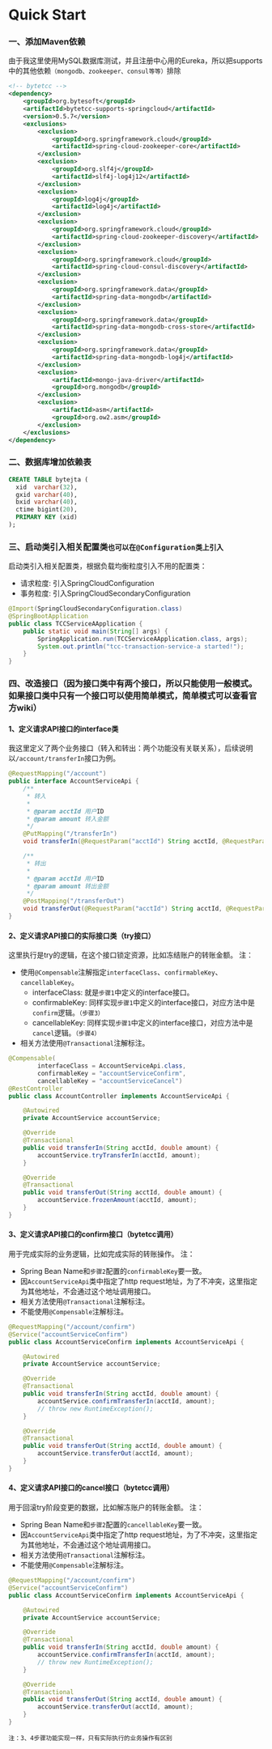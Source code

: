# Quick Start
### 一、添加Maven依赖
由于我这里使用MySQL数据库测试，并且注册中心用的Eureka，所以把supports中的其他依赖`（mongodb、zookeeper、consul等等）`排除
```xml
<!-- bytetcc -->
<dependency>
    <groupId>org.bytesoft</groupId>
    <artifactId>bytetcc-supports-springcloud</artifactId>
    <version>0.5.7</version>
    <exclusions>
        <exclusion>
            <groupId>org.springframework.cloud</groupId>
            <artifactId>spring-cloud-zookeeper-core</artifactId>
        </exclusion>
        <exclusion>
            <groupId>org.slf4j</groupId>
            <artifactId>slf4j-log4j12</artifactId>
        </exclusion>
        <exclusion>
            <groupId>log4j</groupId>
            <artifactId>log4j</artifactId>
        </exclusion>
        <exclusion>
            <groupId>org.springframework.cloud</groupId>
            <artifactId>spring-cloud-zookeeper-discovery</artifactId>
        </exclusion>
        <exclusion>
            <groupId>org.springframework.cloud</groupId>
            <artifactId>spring-cloud-consul-discovery</artifactId>
        </exclusion>
        <exclusion>
            <groupId>org.springframework.data</groupId>
            <artifactId>spring-data-mongodb</artifactId>
        </exclusion>
        <exclusion>
            <groupId>org.springframework.data</groupId>
            <artifactId>spring-data-mongodb-cross-store</artifactId>
        </exclusion>
        <exclusion>
            <groupId>org.springframework.data</groupId>
            <artifactId>spring-data-mongodb-log4j</artifactId>
        </exclusion>
        <exclusion>
            <artifactId>mongo-java-driver</artifactId>
            <groupId>org.mongodb</groupId>
        </exclusion>
        <exclusion>
            <artifactId>asm</artifactId>
            <groupId>org.ow2.asm</groupId>
        </exclusion>
    </exclusions>
</dependency>
```

### 二、数据库增加依赖表
```sql
CREATE TABLE bytejta (
  xid  varchar(32),
  gxid varchar(40),
  bxid varchar(40),
  ctime bigint(20),
  PRIMARY KEY (xid)
);
```

### 三、启动类引入相关配置类`也可以在@Configuration类上引入`
启动类引入相关配置类，根据负载均衡粒度引入不用的配置类：
- 请求粒度: 引入SpringCloudConfiguration
- 事务粒度: 引入SpringCloudSecondaryConfiguration
```java
@Import(SpringCloudSecondaryConfiguration.class)
@SpringBootApplication
public class TCCServiceAApplication {
    public static void main(String[] args) {
        SpringApplication.run(TCCServiceAApplication.class, args);
        System.out.println("tcc-transaction-service-a started!");
    }
}
```

### 四、改造接口（因为接口类中有两个接口，所以只能使用一般模式。如果接口类中只有一个接口可以使用简单模式，简单模式可以查看官方wiki）
#### 1、定义请求API接口的interface类
我这里定义了两个业务接口（转入和转出：两个功能没有关联关系），后续说明以`/account/transferIn`接口为例。

```java
@RequestMapping("/account")
public interface AccountServiceApi {
    /**
     * 转入
     *
     * @param acctId 用户ID
     * @param amount 转入金额
     */
    @PutMapping("/transferIn")
    void transferIn(@RequestParam("acctId") String acctId, @RequestParam("amount") double amount);

    /**
     * 转出
     *
     * @param acctId 用户ID
     * @param amount 转出金额
     */
    @PostMapping("/transferOut")
    void transferOut(@RequestParam("acctId") String acctId, @RequestParam("amount") double amount);
}
```

#### 2、定义请求API接口的实际接口类（try接口）
这里执行是try的逻辑，在这个接口锁定资源，比如冻结账户的转账金额。
注：
- 使用`@Compensable`注解指定`interfaceClass`、`confirmableKey`、`cancellableKey`。
  - interfaceClass: 就是`步骤1`中定义的interface接口。
  - confirmableKey: 同样实现`步骤1`中定义的interface接口，对应方法中是`confirm`逻辑。`（步骤3）`
  - cancellableKey: 同样实现`步骤1`中定义的interface接口，对应方法中是`cancel`逻辑。`（步骤4）`
- 相关方法使用`@Transactional`注解标注。

```java
@Compensable(
        interfaceClass = AccountServiceApi.class,
        confirmableKey = "accountServiceConfirm",
        cancellableKey = "accountServiceCancel")
@RestController
public class AccountController implements AccountServiceApi {

    @Autowired
    private AccountService accountService;

    @Override
    @Transactional
    public void transferIn(String acctId, double amount) {
        accountService.tryTransferIn(acctId, amount);
    }

    @Override
    @Transactional
    public void transferOut(String acctId, double amount) {
        accountService.frozenAmount(acctId, amount);
    }
}
```

#### 3、定义请求API接口的confirm接口（bytetcc调用）
用于完成实际的业务逻辑，比如完成实际的转账操作。
注：
- Spring Bean Name和`步骤2`配置的`confirmableKey`要一致。
- 因`AccountServiceApi`类中指定了http request地址，为了不冲突，这里指定为其他地址，不会通过这个地址调用接口。
- 相关方法使用`@Transactional`注解标注。
- 不能使用`@Compensable`注解标注。

```java
@RequestMapping("/account/confirm")
@Service("accountServiceConfirm")
public class AccountServiceConfirm implements AccountServiceApi {

    @Autowired
    private AccountService accountService;

    @Override
    @Transactional
    public void transferIn(String acctId, double amount) {
        accountService.confirmTransferIn(acctId, amount);
        // throw new RuntimeException();
    }

    @Override
    @Transactional
    public void transferOut(String acctId, double amount) {
        accountService.transferOut(acctId, amount);
    }
}
```

#### 4、定义请求API接口的cancel接口（bytetcc调用）
用于回滚try阶段变更的数据，比如解冻账户的转账金额。
注：
- Spring Bean Name和`步骤2`配置的`cancellableKey`要一致。
- 因`AccountServiceApi`类中指定了http request地址，为了不冲突，这里指定为其他地址，不会通过这个地址调用接口。
- 相关方法使用`@Transactional`注解标注。
- 不能使用`@Compensable`注解标注。

```java
@RequestMapping("/account/confirm")
@Service("accountServiceConfirm")
public class AccountServiceConfirm implements AccountServiceApi {

    @Autowired
    private AccountService accountService;

    @Override
    @Transactional
    public void transferIn(String acctId, double amount) {
        accountService.confirmTransferIn(acctId, amount);
        // throw new RuntimeException();
    }

    @Override
    @Transactional
    public void transferOut(String acctId, double amount) {
        accountService.transferOut(acctId, amount);
    }
}
```
`注：3、4步骤功能实现一样，只有实际执行的业务操作有区别`